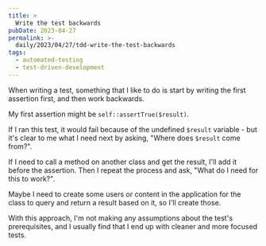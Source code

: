 ```yaml
---
title: >
  Write the test backwards
pubDate: 2023-04-27
permalink: >-
  daily/2023/04/27/tdd-write-the-test-backwards
tags:
  - automated-testing
  - test-driven-development
---
```


When writing a test, something that I like to do is start by writing the first assertion first, and then work backwards.

My first assertion might be `self::assertTrue($result)`.

If I ran this test, it would fail because of the undefined `$result` variable - but it's clear to me what I need next by asking, "Where does `$result` come from?".

If I need to call a method on another class and get the result, I'll add it before the assertion. Then I repeat the process and ask, "What do I need for this to work?".

Maybe I need to create some users or content in the application for the class to query and return a result based on it, so I'll create those.

With this approach, I'm not making any assumptions about the test's prerequisites, and I usually find that I end up with cleaner and more focused tests.
